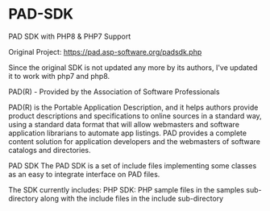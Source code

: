 # PAD-SDK
PAD SDK with PHP8 & PHP7 Support

Original Project: https://pad.asp-software.org/padsdk.php

Since the original SDK is not updated any more by its authors, I've updated it to work with php7 and php8.

PAD(R) - Provided by the Association of Software Professionals

PAD(R) is the Portable Application Description, and it helps authors provide product descriptions and specifications to online sources in a standard way, using a standard data format that will allow webmasters and software application librarians to automate app listings. PAD provides a complete content solution for application developers and the webmasters of software catalogs and directories.

PAD SDK
The PAD SDK is a set of include files implementing some classes as an easy to integrate interface on PAD files.

The SDK currently includes:
PHP SDK: PHP sample files in the samples sub-directory along with the include files in the include sub-directory
